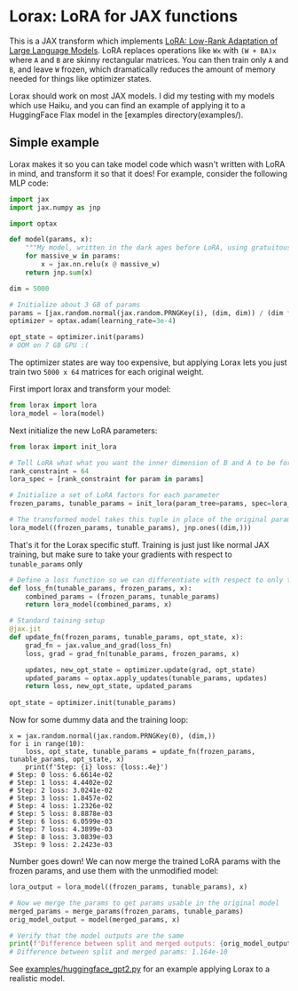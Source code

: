 # Lorax: LoRA for JAX functions
This is a JAX transform which implements [LoRA: Low-Rank Adaptation of Large Language Models](https://arxiv.org/abs/2106.09685). LoRA replaces operations like `Wx` with `(W + BA)x` where `A` and `B` are skinny rectangular matrices. You can then train only `A` and `B`, and leave `W` frozen, which dramatically reduces the amount of memory needed for things like optimizer states.

Lorax should work on most JAX models. I did my testing with my models which use Haiku, and you can find an example of applying it to a HuggingFace Flax model in the [examples directory(examples/).

## Simple example
Lorax makes it so you can take model code which wasn't written with LoRA in mind, and transform it so that it does! For example, consider the following MLP code:

```python
import jax
import jax.numpy as jnp

import optax

def model(params, x):
    """My model, written in the dark ages before LoRA, using gratuitous amounts of VRAM when trained"""
    for massive_w in params:
        x = jax.nn.relu(x @ massive_w)
    return jnp.sum(x)

dim = 5000

# Initialize about 3 GB of params
params = [jax.random.normal(jax.random.PRNGKey(i), (dim, dim)) / (dim ** 0.5) for i in range(30)]
optimizer = optax.adam(learning_rate=3e-4)

opt_state = optimizer.init(params)
# OOM on 7 GB GPU :(
```

The optimizer states are way too expensive, but applying Lorax lets you just train two `5000 x 64` matrices for each original weight.

First import lorax and transform your model:
```python
from lorax import lora
lora_model = lora(model)
```

Next initialize the new LoRA parameters:
```python
from lorax import init_lora

# Tell LoRA what what you want the inner dimension of B and A to be for each parameter
rank_constraint = 64
lora_spec = [rank_constraint for param in params]

# Initialize a set of LoRA factors for each parameter
frozen_params, tunable_params = init_lora(param_tree=params, spec=lora_spec, rng=jax.random.PRNGKey(0))

# The transformed model takes this tuple in place of the original params
lora_model((frozen_params, tunable_params), jnp.ones((dim,)))
```

That's it for the Lorax specific stuff. Training is just just like normal JAX training, but make sure to take your gradients with respect to `tunable_params` only
```python
# Define a loss function so we can differentiate with respect to only the tunable params
def loss_fn(tunable_params, frozen_params, x):
    combined_params = (frozen_params, tunable_params)
    return lora_model(combined_params, x)

# Standard taining setup
@jax.jit
def update_fn(frozen_params, tunable_params, opt_state, x):
    grad_fn = jax.value_and_grad(loss_fn)
    loss, grad = grad_fn(tunable_params, frozen_params, x)

    updates, new_opt_state = optimizer.update(grad, opt_state)
    updated_params = optax.apply_updates(tunable_params, updates)
    return loss, new_opt_state, updated_params
    
opt_state = optimizer.init(tunable_params)
```

Now for some dummy data and the training loop:
```
x = jax.random.normal(jax.random.PRNGKey(0), (dim,))
for i in range(10):
    loss, opt_state, tunable_params = update_fn(frozen_params, tunable_params, opt_state, x)
    print(f'Step: {i} loss: {loss:.4e}')
# Step: 0 loss: 6.6614e-02
# Step: 1 loss: 4.4402e-02
# Step: 2 loss: 3.0241e-02
# Step: 3 loss: 1.8457e-02
# Step: 4 loss: 1.2326e-02
# Step: 5 loss: 8.8878e-03
# Step: 6 loss: 6.0599e-03
# Step: 7 loss: 4.3899e-03
# Step: 8 loss: 3.0839e-03
 3Step: 9 loss: 2.2423e-03
```

Number goes down! We can now merge the trained LoRA params with the frozen params, and use them with the unmodified model:
```python
lora_output = lora_model((frozen_params, tunable_params), x)

# Now we merge the params to get params usable in the original model
merged_params = merge_params(frozen_params, tunable_params)
orig_model_output = model(merged_params, x)

# Verify that the model outputs are the same
print(f'Difference between split and merged outputs: {orig_model_output - lora_output:.3e}')
# Difference between split and merged params: 1.164e-10
```

See [examples/huggingface_gpt2.py](examples/huggingface_gpt2.py) for an example applying Lorax to a realistic model.
